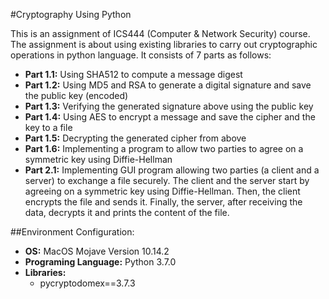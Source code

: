 #Cryptography Using Python

This is an assignment of ICS444 (Computer & Network Security) course. The assignment is about using existing libraries to carry out cryptographic operations
in python language. It consists of 7 parts as follows:
- **Part 1.1:** Using SHA512 to compute a message digest
- **Part 1.2:** Using MD5 and RSA to generate a digital signature and save the public key (encoded)
- **Part 1.3:** Verifying the generated signature above using the public key
- **Part 1.4:** Using AES to encrypt a message and save the cipher and the key to a file
- **Part 1.5:** Decrypting the generated cipher from above
- **Part 1.6:** Implementing a program to allow two parties to agree on a symmetric key using Diffie-Hellman
- **Part 2.1:** Implementing GUI program allowing two parties (a client and a
server) to exchange a file securely. The client and the server start by agreeing
on a symmetric key using Diffie-Hellman. Then, the client encrypts the file and sends it.
Finally, the server, after receiving the data, decrypts it and prints the content of the file.

##Environment Configuration:
- **OS:** MacOS Mojave Version 10.14.2
- **Programing Language:** Python 3.7.0
- **Libraries:**
    * pycryptodomex==3.7.3